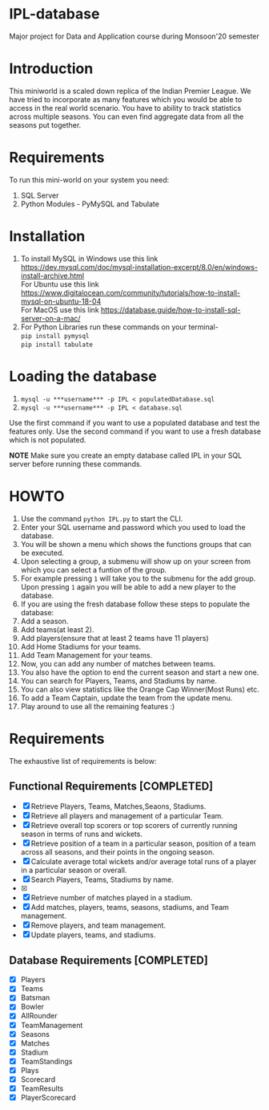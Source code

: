 # IPL-database

Major project for Data and Application course during Monsoon'20 semester

# Introduction

This miniworld is a scaled down replica of the Indian Premier League. We have tried to incorporate as many features which you would be able to access in the real world scenario. You have to ability to track statistics across multiple seasons. You can even find aggregate data from all the seasons put together. 

# Requirements

To run this mini-world on your system you need:
1. SQL Server
2. Python Modules - PyMySQL and Tabulate

# Installation

1. To install MySQL in Windows use this link <https://dev.mysql.com/doc/mysql-installation-excerpt/8.0/en/windows-install-archive.html>   
    For Ubuntu use this link <https://www.digitalocean.com/community/tutorials/how-to-install-mysql-on-ubuntu-18-04>   
    For MacOS use this link <https://database.guide/how-to-install-sql-server-on-a-mac/>
2. For Python Libraries run these commands on your terminal-    
   `pip install pymysql`     
   `pip install tabulate`

# Loading the database
1. ```mysql -u ***username*** -p IPL < populatedDatabase.sql```
2. ```mysql -u ***username*** -p IPL < database.sql```

Use the first command if you want to use a populated database and test the features only. 
Use the second command if you want to use a fresh database which is not populated. 

**NOTE** Make sure you create an empty database called IPL in your SQL server before running these commands.

# HOWTO

1. Use the command `python IPL.py` to start the CLI.
2. Enter your SQL username and password which you used to load the database. 
3. You will be shown a menu which shows the functions groups that can be executed.
4. Upon selecting a group, a submenu will show up on your screen from which you can select a funtion of the group.
5. For example pressing `1` will take you to the submenu for the add group. Upon pressing `1` again you will be able to add a new player to the database.
6. If you are using the fresh database follow these steps to populate the database:
  1. Add a season.
  2. Add teams(at least 2).
  3. Add players(ensure that at least 2 teams have 11 players)
  4. Add Home Stadiums for your teams. 
  5. Add Team Management for your teams.
  6. Now, you can add any number of matches between teams.
7. You also have the option to end the current season and start a new one. 
8. You can search for Players, Teams, and Stadiums by name.
9. You can also view statistics like the Orange Cap Winner(Most Runs) etc.
10. To add a Team Captain, update the team from the update menu. 
11. Play around to use all the remaining features :)

# Requirements

The exhaustive list of requirements is below:

## Functional Requirements [COMPLETED]
- [x] Retrieve Players, Teams, Matches,Seaons, Stadiums.
- [x] Retrieve all players and management of a particular Team.
- [x] Retrieve overall top scorers or top scorers of currently running season in terms of runs and wickets.
- [x] Retrieve position of a team in a particular season, position of a team across all seasons, and their points in the ongoing season.
- [x] Calculate average total wickets and/or average total runs of a player in a particular season or overall.
- [x] Search Players, Teams, Stadiums by name.
- [x]  
- [x] Retrieve number of matches played in a stadium.
- [x] Add matches, players, teams, seasons, stadiums, and Team management.
- [x] Remove players, and team management.
- [x] Update players, teams, and stadiums.

## Database Requirements [COMPLETED]
- [x] Players <br>
- [x] Teams <br>
- [x] Batsman<br>
- [x] Bowler<br>
- [x] AllRounder<br>
- [x] TeamManagement<br>
- [x] Seasons<br>
- [x] Matches<br>
- [x] Stadium<br>
- [x] TeamStandings<br>
- [x] Plays<br>
- [x] Scorecard<br>
- [x] TeamResults<br>
- [x] PlayerScorecard<br>
